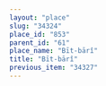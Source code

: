 ```yaml
---
layout: "place"
slug: "34324"
place_id: "853"
parent_id: "61"
place_name: "Bīt-bārî"
title: "Bīt-bārî"
previous_item: "34327"
---
```

